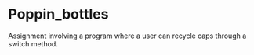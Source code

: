 # Poppin_bottles

Assignment involving a program where a user can recycle caps through a switch method.
